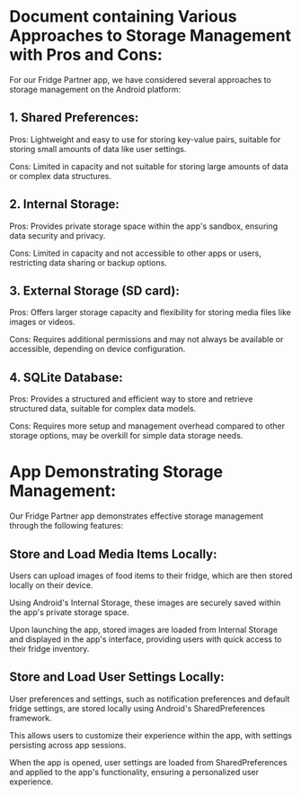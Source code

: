 # Document containing Various Approaches to Storage Management with Pros and Cons:
For our Fridge Partner app, we have considered several approaches to storage management on the Android platform:
## 1. Shared Preferences:
Pros: Lightweight and easy to use for storing key-value pairs, suitable for storing small amounts of data like user settings.

Cons: Limited in capacity and not suitable for storing large amounts of data or complex data structures.
## 2. Internal Storage:
Pros: Provides private storage space within the app's sandbox, ensuring data security and privacy.

Cons: Limited in capacity and not accessible to other apps or users, restricting data sharing or backup options.
## 3. External Storage (SD card):
Pros: Offers larger storage capacity and flexibility for storing media files like images or videos.

Cons: Requires additional permissions and may not always be available or accessible, depending on device configuration.
## 4. SQLite Database:
Pros: Provides a structured and efficient way to store and retrieve structured data, suitable for complex data models.

Cons: Requires more setup and management overhead compared to other storage options, may be overkill for simple data storage needs.

# App Demonstrating Storage Management:
Our Fridge Partner app demonstrates effective storage management through the following features:
## Store and Load Media Items Locally:
Users can upload images of food items to their fridge, which are then stored locally on their device.

Using Android's Internal Storage, these images are securely saved within the app's private storage space.

Upon launching the app, stored images are loaded from Internal Storage and displayed in the app's interface, providing users with quick access to their fridge inventory.

## Store and Load User Settings Locally:
User preferences and settings, such as notification preferences and default fridge settings, are stored locally using Android's SharedPreferences framework.

This allows users to customize their experience within the app, with settings persisting across app sessions.

When the app is opened, user settings are loaded from SharedPreferences and applied to the app's functionality, ensuring a personalized user experience.

